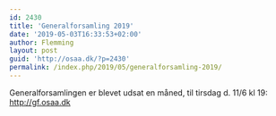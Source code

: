 ```yaml
---
id: 2430
title: 'Generalforsamling 2019'
date: '2019-05-03T16:33:53+02:00'
author: Flemming
layout: post
guid: 'http://osaa.dk/?p=2430'
permalink: /index.php/2019/05/generalforsamling-2019/
---
```


Generalforsamlingen er blevet udsat en måned, til tirsdag d. 11/6 kl 19:  
http://gf.osaa.dk